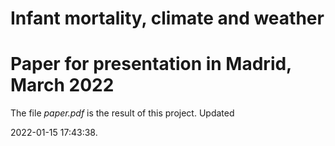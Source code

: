 Infant mortality, climate and weather
================

<!-- README.md is generated from README.Rmd. Please edit that file -->

# Paper for presentation in Madrid, March 2022

The file *paper.pdf* is the result of this project. Updated

2022-01-15 17:43:38.

